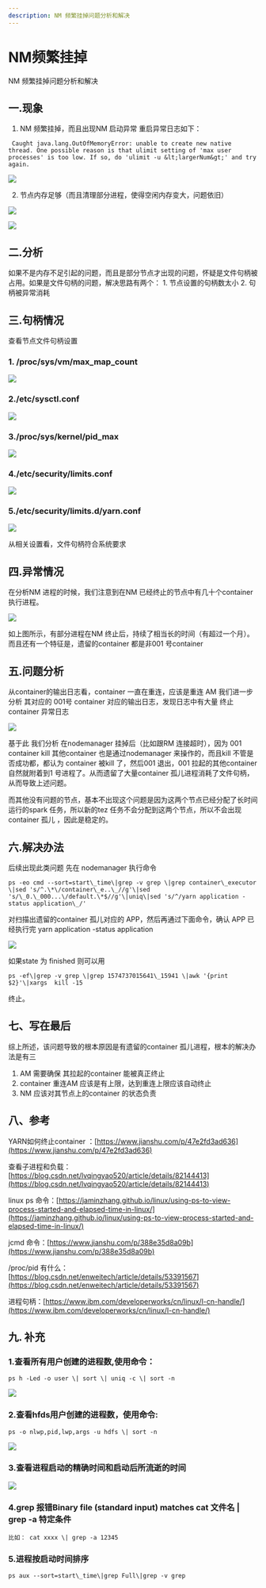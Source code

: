 ```yaml
---
description: NM 频繁挂掉问题分析和解决
---
```


# NM频繁挂掉

NM 频繁挂掉问题分析和解决

## 一.现象

1. NM 频繁挂掉，而且出现NM 启动异常 重启异常日志如下：

  ```text
   Caught java.lang.OutOfMemoryError: unable to create new native thread. One possible reason is that ulimit setting of 'max user processes' is too low. If so, do 'ulimit -u &lt;largerNum&gt;' and try again.
   ```   

![](../.gitbook/assets/nm1.png)

2. 节点内存足够（而且清理部分进程，使得空闲内存变大，问题依旧）

![](../.gitbook/assets/nm2.png)

![](../.gitbook/assets/nm3.png)

## 二.分析

如果不是内存不足引起的问题，而且是部分节点才出现的问题，怀疑是文件句柄被占用。如果是文件句柄的问题，解决思路有两个： 1. 节点设置的句柄数太小 2. 句柄被异常消耗

## 三.句柄情况

查看节点文件句柄设置

###  1. /proc/sys/vm/max\_map\_count

![](../.gitbook/assets/nm4.png)

### 2./etc/sysctl.conf

![](../.gitbook/assets/nm5.png)

### 3./proc/sys/kernel/pid\_max

![](../.gitbook/assets/nm6.png)

### 4./etc/security/limits.conf

![](../.gitbook/assets/nm7.png)

### 5./etc/security/limits.d/yarn.conf

![](../.gitbook/assets/nm8.png)

从相关设置看，文件句柄符合系统要求

## 四.异常情况

在分析NM 进程的时候，我们注意到在NM 已经终止的节点中有几十个container 执行进程。   

![](../.gitbook/assets/nm9.png)

如上图所示，有部分进程在NM 终止后，持续了相当长的时间（有超过一个月）。 而且还有一个特征是，遗留的container 都是非001 号container

## 五.问题分析

从container的输出日志看，container 一直在重连，应该是重连 AM 我们进一步分析 其对应的 001号 container 对应的输出日志，发现日志中有大量 终止 container 异常日志

![](../.gitbook/assets/nm10.png)

基于此 我们分析 在nodemanager 挂掉后（比如跟RM 连接超时），因为 001 container kill 其他container 也是通过nodemanager 来操作的，而且kill 不管是否成功都，都认为 container 被kill 了，然后001 退出，001 拉起的其他container 自然就附着到1 号进程了。从而遗留了大量container 孤儿进程消耗了文件句柄，从而导致上述问题。

而其他没有问题的节点，基本不出现这个问题是因为这两个节点已经分配了长时间运行的spark 任务，所以新的tez 任务不会分配到这两个节点，所以不会出现container 孤儿 ，因此是稳定的。

## 六.解决办法

后续出现此类问题 先在 nodemanager 执行命令

```text
ps -eo cmd --sort=start\_time\|grep -v grep \|grep container\_executor \|sed 's/^.\*\/container\_e..\_//g'\|sed 's/\_0.\_000...\/default.\*$//g'\|uniq\|sed 's/^/yarn application -status application\_/'
```

对扫描出遗留的container 孤儿对应的 APP，然后再通过下面命令，确认 APP 已经执行完 yarn application -status application

![](../.gitbook/assets/nm11.png)

如果state 为 finished 则可以用

```text
ps -ef\|grep -v grep \|grep 1574737015641\_15941 \|awk '{print $2}'\|xargs  kill -15
```

终止。

## 七、写在最后

综上所述，该问题导致的根本原因是有遗留的container 孤儿进程，根本的解决办法是有三

1. AM 需要确保 其拉起的container 能被真正终止
2. container 重连AM 应该是有上限，达到重连上限应该自动终止
3. NM 应该对其节点上的container 的状态负责

## 八、参考

YARN如何终止container ：[https://www.jianshu.com/p/47e2fd3ad636](https://www.jianshu.com/p/47e2fd3ad636)

查看子进程和负载：[https://blog.csdn.net/lvqingyao520/article/details/82144413](https://blog.csdn.net/lvqingyao520/article/details/82144413)

linux ps 命令：[https://jaminzhang.github.io/linux/using-ps-to-view-process-started-and-elapsed-time-in-linux/](https://jaminzhang.github.io/linux/using-ps-to-view-process-started-and-elapsed-time-in-linux/)

jcmd 命令：[https://www.jianshu.com/p/388e35d8a09b](https://www.jianshu.com/p/388e35d8a09b)

/proc/pid 有什么：[https://blog.csdn.net/enweitech/article/details/53391567](https://blog.csdn.net/enweitech/article/details/53391567)

进程句柄：[https://www.ibm.com/developerworks/cn/linux/l-cn-handle/](https://www.ibm.com/developerworks/cn/linux/l-cn-handle/)

## 九. 补充

### 1.查看所有用户创建的进程数,使用命令：

```text
ps h -Led -o user \| sort \| uniq -c \| sort -n
```

![](/images/nm12.jpeg)

### 2.查看hfds用户创建的进程数，使用命令:

```text
ps -o nlwp,pid,lwp,args -u hdfs \| sort -n
```

![](../.gitbook/assets/nm13.png)

### 3.查看进程启动的精确时间和启动后所流逝的时间

![](../.gitbook/assets/nm14.png)

### 4.grep 报错Binary file \(standard input\) matches cat 文件名 \| grep -a 特定条件

```text
比如： cat xxxx \| grep -a 12345
```

### 5.进程按启动时间排序

```text
ps aux --sort=start\_time\|grep Full\|grep -v grep
```
